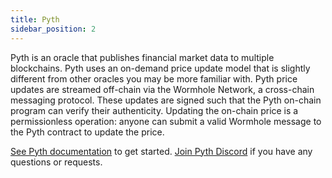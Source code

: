 ```yaml
---
title: Pyth
sidebar_position: 2
---
```


Pyth is an oracle that publishes financial market data to multiple blockchains. Pyth uses an on-demand price update model that is slightly different from other oracles you may be more familiar with. Pyth price updates are streamed off-chain via the Wormhole Network, a cross-chain messaging protocol. These updates are signed such that the Pyth on-chain program can verify their authenticity. Updating the on-chain price is a permissionless operation: anyone can submit a valid Wormhole message to the Pyth contract to update the price.

[See Pyth documentation](https://docs.pyth.network/) to get started.
[Join Pyth Discord](https://discord.gg/invite/PythNetwork) if you have any questions or requests.

